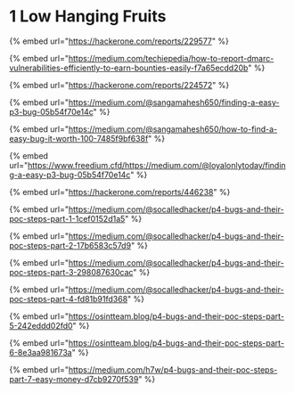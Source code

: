 # 1️ Low Hanging Fruits

{% embed url="https://hackerone.com/reports/229577" %}

{% embed url="https://medium.com/techiepedia/how-to-report-dmarc-vulnerabilities-efficiently-to-earn-bounties-easily-f7a65ecdd20b" %}

{% embed url="https://hackerone.com/reports/224572" %}

{% embed url="https://medium.com/@sangamahesh650/finding-a-easy-p3-bug-05b54f70e14c" %}

{% embed url="https://medium.com/@sangamahesh650/how-to-find-a-easy-bug-it-worth-100-7485f9bf638f" %}

{% embed url="https://www.freedium.cfd/https://medium.com/@loyalonlytoday/finding-a-easy-p3-bug-05b54f70e14c" %}

{% embed url="https://hackerone.com/reports/446238" %}

{% embed url="https://medium.com/@socalledhacker/p4-bugs-and-their-poc-steps-part-1-1cef0152d1a5" %}

{% embed url="https://medium.com/@socalledhacker/p4-bugs-and-their-poc-steps-part-2-17b6583c57d9" %}

{% embed url="https://medium.com/@socalledhacker/p4-bugs-and-their-poc-steps-part-3-298087630cac" %}

{% embed url="https://medium.com/@socalledhacker/p4-bugs-and-their-poc-steps-part-4-fd81b91fd368" %}

{% embed url="https://osintteam.blog/p4-bugs-and-their-poc-steps-part-5-242eddd02fd0" %}

{% embed url="https://osintteam.blog/p4-bugs-and-their-poc-steps-part-6-8e3aa981673a" %}

{% embed url="https://medium.com/h7w/p4-bugs-and-their-poc-steps-part-7-easy-money-d7cb9270f539" %}
